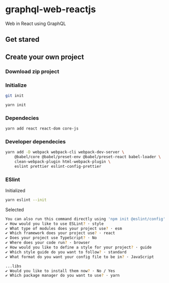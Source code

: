 # graphql-web-reactjs

Web in React using GraphQL

## Get stared

## Create your own project

### Download zip project

### Initialize

```bash
git init
```

```bash
yarn init
```

### Dependecies

```bash
yarn add react react-dom core-js
```

### Developer dependecies

```bash
yarn add -D webpack webpack-cli webpack-dev-server \
    @babel/core @babel/preset-env @babel/preset-react babel-loader \
    clean-webpack-plugin html-webpack-plugin \
    eslint prettier eslint-config-prettier
```

### ESlint

Initialized

```bash
yarn eslint --init
```

Selected

```bash
You can also run this command directly using 'npm init @eslint/config'.
✔ How would you like to use ESLint? · style
✔ What type of modules does your project use? · esm
✔ Which framework does your project use? · react
✔ Does your project use TypeScript? · No
✔ Where does your code run? · browser
✔ How would you like to define a style for your project? · guide
✔ Which style guide do you want to follow? · standard
✔ What format do you want your config file to be in? · JavaScript

...libs
✔ Would you like to install them now? · No / Yes
✔ Which package manager do you want to use? · yarn
```
